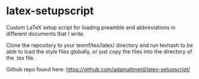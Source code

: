 latex-setupscript
=================

Custom LaTeX setup script for loading preamble and abbreviations in different documents that I write.

Clone the repository to your texmf/tex/latex/ directory and run texhash to be able to load the style files globally, or just copy the files into the directory of the .tex file.

Github repo found here: <https://github.com/adamaltmejd/latex-setupscript/>
